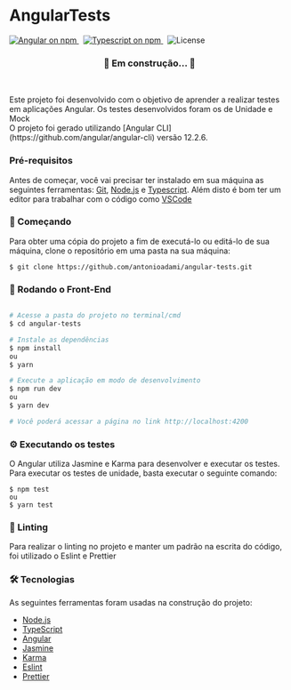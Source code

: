 <h1> 
	AngularTests
</h1>

<p>
  <a href="https://www.npmjs.com/@angular/core">
    <img src="https://img.shields.io/npm/v/@angular/core.svg?logo=angular&logoColor=red&label=Angular+version&color=red" alt="Angular on npm" />
  </a>&nbsp;
  <a href="https://www.npmjs.com/typescript">
    <img src="https://img.shields.io/npm/v/typescript.svg?logo=typescript&logoColor=blue&label=Typescript+version&color=blue" alt="Typescript on npm" />
  </a>&nbsp;
  <img src="https://img.shields.io/github/license/antonioadami/angular-tests" alt="License" />
</p>

<h3 align="center"> 
	🚧  Em construção...  🚧
</h3>

<br />

<p>
  Este projeto foi desenvolvido com o objetivo de aprender a realizar testes em aplicações Angular.
  Os testes desenvolvidos foram os de Unidade e Mock
  <br />
  O projeto foi gerado utilizando [Angular CLI](https://github.com/angular/angular-cli) versão 12.2.6.
</p>

### Pré-requisitos

Antes de começar, você vai precisar ter instalado em sua máquina as seguintes ferramentas:
[Git](https://git-scm.com), [Node.js](https://nodejs.org/en/) e [Typescript](https://www.typescriptlang.org).
Além disto é bom ter um editor para trabalhar com o código como [VSCode](https://code.visualstudio.com/)

### 🚀 Começando

Para obter uma cópia do projeto a fim de executá-lo ou editá-lo de sua máquina, clone o repositório em uma pasta na sua máquina:

```
$ git clone https://github.com/antonioadami/angular-tests.git
```

### 🎲 Rodando o Front-End

```bash

# Acesse a pasta do projeto no terminal/cmd
$ cd angular-tests

# Instale as dependências
$ npm install
ou
$ yarn

# Execute a aplicação em modo de desenvolvimento
$ npm run dev
ou
$ yarn dev

# Você poderá acessar a página no link http://localhost:4200
```

### ⚙️ Executando os testes

O Angular utiliza Jasmine e Karma para desenvolver e executar os testes.
Para executar os testes de unidade, basta executar o seguinte comando:

```
$ npm test
ou
$ yarn test
```

### 📕 Linting

Para realizar o linting no projeto e manter um padrão na escrita do código, foi utilizado o Eslint e Prettier

### 🛠 Tecnologias

As seguintes ferramentas foram usadas na construção do projeto:

- [Node.js](https://nodejs.org/en/)
- [TypeScript](https://www.typescriptlang.org/)
- [Angular](https://angular.io)
- [Jasmine](https://jasmine.github.io)
- [Karma](https://karma-runner.github.io)
- [Eslint](https://eslint.org)
- [Prettier](https://prettier.io)
